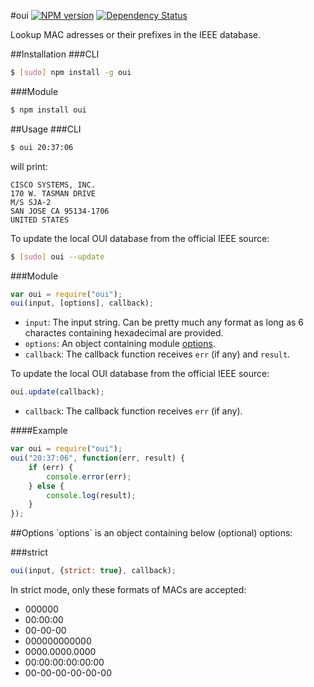 #oui [![NPM version](https://img.shields.io/npm/v/oui.svg)](https://www.npmjs.org/package/oui) [![Dependency Status](https://david-dm.org/silverwind/oui.svg)](https://david-dm.org/silverwind/oui)

Lookup MAC adresses or their prefixes in the IEEE database.

##Installation
###CLI
```bash
$ [sudo] npm install -g oui
```
###Module
```bash
$ npm install oui
```
##Usage
###CLI
```bash
$ oui 20:37:06
```
will print:
```
CISCO SYSTEMS, INC.
170 W. TASMAN DRIVE
M/S SJA-2
SAN JOSE CA 95134-1706
UNITED STATES
```
To update the local OUI database from the official IEEE source:
```bash
$ [sudo] oui --update
```
###Module
```js
var oui = require("oui");
oui(input, [options], callback);
```
- `input`: The input string. Can be pretty much any format as long as 6 charactes containing hexadecimal are provided.
- `options`: An object containing module [options](#options).
- `callback`: The callback function receives `err` (if any) and `result`.

To update the local OUI database from the official IEEE source:
```js
oui.update(callback);
```
- `callback`: The callback function receives `err` (if any).

####Example
```js
var oui = require("oui");
oui("20:37:06", function(err, result) {
    if (err) {
        console.error(err);
    } else {
        console.log(result);
    }
});
```

<a name="options" />
##Options
`options` is an object containing below (optional) options:

###strict
```js
oui(input, {strict: true}, callback);
```
In strict mode, only these formats of MACs are accepted:
- 000000
- 00:00:00
- 00-00-00
- 000000000000
- 0000.0000.0000
- 00:00:00:00:00:00
- 00-00-00-00-00-00
